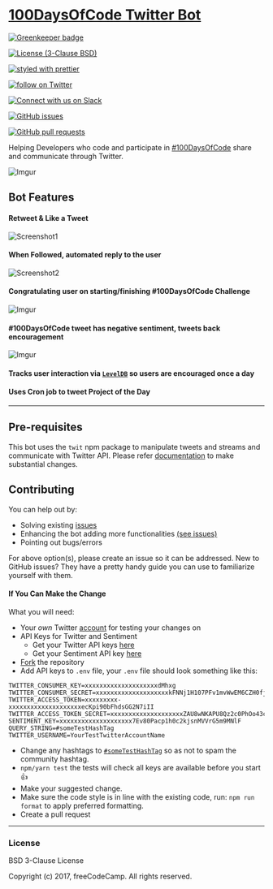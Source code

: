# [100DaysOfCode Twitter Bot](https://twitter.com/hashtag/100DaysOfCode?src=hash)

[![Greenkeeper badge](https://badges.greenkeeper.io/spences10/100DaysOfCode-twitter-bot.svg)](https://greenkeeper.io/)

[![License (3-Clause BSD)](https://img.shields.io/badge/license-BSD%203--Clause-blue.svg?style=flat-square)](http://opensource.org/licenses/BSD-3-Clause)

[![styled with prettier](https://img.shields.io/badge/styled_with-prettier-ff69b4.svg)](https://github.com/prettier/prettier)

<p>
  <a href="https://twitter.com/intent/follow?screen_name=_100DaysOfCode">
    <img src="https://img.shields.io/twitter/follow/shields_io.svg?style=social"
      alt="follow on Twitter"></a>
</p>

[![Connect with us on Slack](https://img.shields.io/badge/-Slack%20Channel-3b99ef.svg?colorA=02c775&style=flat&logo=slack)](https://100xcode.slack.com/)

[![GitHub issues](https://img.shields.io/github/issues/freeCodeCamp/100DaysOfCode-twitter-bot.svg?&colorB=ff0000)](https://github.com/freeCodeCamp/100DaysOfCode-twitter-bot/issues)

[![GitHub pull requests](https://img.shields.io/github/issues-pr/freeCodeCamp/100DaysOfCode-twitter-bot.svg?colorB=1FBF14)](https://github.com/freeCodeCamp/100DaysOfCode-twitter-bot/pulls)

Helping Developers who code and participate in [#100DaysOfCode](https://twitter.com/hashtag/100DaysOfCode?src=hash) share and communicate through Twitter.

![Imgur](http://i.imgur.com/Ufo9BLY.png)

## Bot Features

#### Retweet & Like a Tweet

![Screenshot1](http://i.imgur.com/V35iX70.png)

#### When Followed, automated reply to the user

![Screenshot2](http://i.imgur.com/0LAvqUd.png)

#### Congratulating user on starting/finishing #100DaysOfCode Challenge

![Imgur](http://i.imgur.com/d8pu9LO.png)

#### #100DaysOfCode tweet has negative sentiment, tweets back encouragement

![Imgur](http://i.imgur.com/GQLoYhG.png)

#### Tracks user interaction via [`LevelDB`](https://github.com/Level/level) so users are encouraged once a day

#### Uses Cron job to tweet Project of the Day

---

## Pre-requisites

This bot uses the `twit` npm package to manipulate tweets and streams and communicate with Twitter API. Please refer [documentation](https://github.com/ttezel/twit) to make substantial changes.

## Contributing

You can help out by:

* Solving existing [issues](https://github.com/freeCodeCamp/100DaysOfCode-twitter-bot/issues?q=is%3Aopen+is%3Aissue)
* Enhancing the bot adding more functionalities [(see issues)](https://github.com/freeCodeCamp/100DaysOfCode-twitter-bot/issues?q=is%3Aopen+is%3Aissue+label%3Aenhancement)
* Pointing out bugs/errors

For above option(s), please create an issue so it can be addressed. New to GitHub issues? They have a pretty handy guide you can use to familiarize yourself with them.

#### If You Can Make the Change

What you will need:

* Your _own_ Twitter [account](https://twitter.com/signup) for testing your changes on
* API Keys for Twitter and Sentiment
    * Get your Twitter API keys [here](https://apps.twitter.com/app/new)
    * Get your Sentiment API key [here](https://market.mashape.com/vivekn/sentiment-3)
* [Fork](https://github.com/freeCodeCamp/100DaysOfCode-twitter-bot/network) the repository
* Add API keys to `.env` file, your `.env` file should look something like this:

```
TWITTER_CONSUMER_KEY=xxxxxxxxxxxxxxxxxxxxdMhxg
TWITTER_CONSUMER_SECRET=xxxxxxxxxxxxxxxxxxxxkFNNj1H107PFv1mvWwEM6CZH0fjymV
TWITTER_ACCESS_TOKEN=xxxxxxxxx-xxxxxxxxxxxxxxxxxxxxecKpi90bFhdsGG2N7iII
TWITTER_ACCESS_TOKEN_SECRET=xxxxxxxxxxxxxxxxxxxxZAU8wNKAPU8Qz2c0PhOo43cGO
SENTIMENT_KEY=xxxxxxxxxxxxxxxxxxxx7Ev80Pacp1h0c2kjsnMVVrG5m9MNlF
QUERY_STRING=#someTestHashTag
TWITTER_USERNAME=YourTestTwitterAccountName
```

* Change any hashtags to [`#someTestHashTag`](https://twitter.com/search?q=someTestHashTag&src=typd) so as not to spam the community hashtag.
* `npm/yarn test` the tests will check all keys are available before you start :+1:
* Make your suggested change.
* Make sure the code style is in line with the existing code, run: `npm run format` to apply preferred formatting.
* Create a pull request

---

### License

BSD 3-Clause License

Copyright (c) 2017, freeCodeCamp. All rights reserved.
